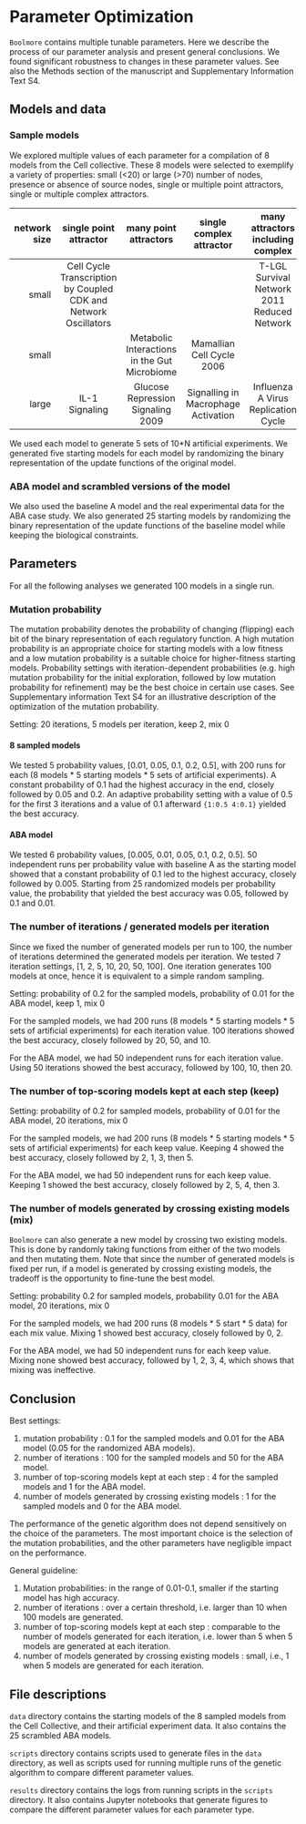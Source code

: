 # Parameter Optimization
`Boolmore` contains multiple tunable parameters. Here we describe the process of our parameter analysis and present general conclusions. We found significant robustness to changes in these parameter values. See also the Methods section of the manuscript and Supplementary Information Text S4.

## Models and data

### Sample models
We explored multiple values of each parameter for a compilation of 8 models from the Cell collective. These 8 models were selected to exemplify a variety of properties: small (<20) or large (>70) number of nodes, presence or absence of source nodes, single or multiple point attractors, single or multiple complex attractors.

| network size | single point attractor | many point attractors | single complex attractor | many attractors including complex | source nodes |
| -----------: | :--------------------: | :-------------------: | :----------------------: | :-------------------------------: | :----------- |
|        small | Cell Cycle Transcription by Coupled CDK and Network Oscillators |                     |                          | T-LGL Survival Network 2011 Reduced Network       | none         |
|        small |          |  Metabolic Interactions in the Gut Microbiome  | Mamallian Cell Cycle 2006  |                                 | exist       |
|        large | IL-1 Signaling | Glucose Repression Signaling 2009 | Signalling in Macrophage Activation | Influenza A Virus Replication Cycle  | exist |

We used each model to generate 5 sets of 10*N artificial experiments. We generated five starting models for each model by randomizing the binary representation of the update functions of the original model.

### ABA model and scrambled versions of the model
We also used the baseline A model and the real experimental data for the ABA case study. We also generated 25 starting models by randomizing the binary representation of the update functions of the baseline model while keeping the biological constraints.


## Parameters
For all the following analyses we generated 100 models in a single run.

### Mutation probability
The mutation probability denotes the probability of changing (flipping) each bit of the binary representation of each regulatory function. A high mutation probability is an appropriate choice for starting models with a low fitness and a low mutation probability is a suitable choice for higher-fitness starting models. Probability settings with iteration-dependent probabilities (e.g. high mutation probability for the initial exploration, followed by low mutation probability for refinement) may be the best choice in certain use cases. See Supplementary information Text S4 for an illustrative description of the optimization of the mutation probability.

Setting: 20 iterations, 5 models per iteration, keep 2, mix 0

#### 8 sampled models
We tested 5 probability values, [0.01, 0.05, 0.1, 0.2, 0.5], with 200 runs for each (8 models * 5 starting models * 5 sets of artificial experiments). A constant probability of 0.1 had the highest accuracy in the end, closely followed by 0.05 and 0.2. An adaptive probability setting with a value of 0.5 for the first 3 iterations and a value of 0.1 afterward `{1:0.5 4:0.1}` yielded the best accuracy.

#### ABA model
We tested 6 probability values, [0.005, 0.01, 0.05, 0.1, 0.2, 0.5]. 50 independent runs per probability value with baseline A as the starting model showed that a constant probability of 0.1 led to the highest accuracy, closely followed by 0.005. Starting from 25 randomized models per probability value, the probability that yielded the best accuracy was 0.05, followed by 0.1 and 0.01.

### The number of iterations / generated models per iteration
Since we fixed the number of generated models per run to 100, the number of iterations determined the generated models per iteration. We tested 7 iteration settings, [1, 2, 5, 10, 20, 50, 100]. One iteration generates 100 models at once, hence it is equivalent to a simple random sampling.

Setting: probability of 0.2 for the sampled models, probability of 0.01 for the ABA model, keep 1, mix 0

For the sampled models, we had 200 runs (8 models * 5 starting models * 5 sets of artificial experiments) for each iteration value. 100 iterations showed the best accuracy, closely followed by 20, 50, and 10.

For the ABA model, we had 50 independent runs for each iteration value. Using 50 iterations showed the best accuracy, followed by 100, 10, then 20.

### The number of top-scoring models kept at each step (keep)
Setting: probability of 0.2 for sampled models, probability of 0.01 for the ABA model, 20 iterations, mix 0

For the sampled models, we had 200 runs (8 models * 5 starting models * 5 sets of artificial experiments) for each keep value. Keeping 4 showed the best accuracy, closely followed by 2, 1, 3, then 5.

For the ABA model, we had 50 independent runs for each keep value. Keeping 1 showed the best accuracy, closely followed by 2, 5, 4, then 3.

### The number of models generated by crossing existing models (mix)
`Boolmore` can also generate a new model by crossing two existing models. This is done by randomly taking functions from either of the two models and then mutating them. Note that since the number of generated models is fixed per run, if a model is generated by crossing existing models, the tradeoff is the opportunity to fine-tune the best model.

Setting: probability 0.2 for sampled models, probability 0.01 for the ABA model, 20 iterations, mix 0

For the sampled models, we had 200 runs (8 models * 5 start * 5 data) for each mix value. Mixing 1 showed best accuracy, closely followed by 0, 2.

For the ABA model, we had 50 independent runs for each keep value. Mixing none showed best accuracy, followed by 1, 2, 3, 4, which shows that mixing was ineffective.

## Conclusion
Best settings:
1. mutation probability : 0.1 for the sampled models and 0.01 for the ABA model (0.05 for the randomized ABA models).
2. number of iterations : 100 for the sampled models and 50 for the ABA model.
3. number of top-scoring models kept at each step : 4 for the sampled models and 1 for the ABA model.
4. number of models generated by crossing existing models : 1 for the sampled models and 0 for the ABA model.

The performance of the genetic algorithm does not depend sensitively on the choice of the parameters. The most important choice is the selection of the mutation probabilities, and the other parameters have negligible impact on the performance.

General guideline:
1. Mutation probabilities: in the range of 0.01-0.1, smaller if the starting model has high accuracy.
2. number of iterations : over a certain threshold, i.e. larger than 10 when 100 models are generated.
3. number of top-scoring models kept at each step : comparable to the number of models generated for each iteration, i.e. lower than 5 when 5 models are generated at each iteration.
4. number of models generated by crossing existing models : small, i.e., 1 when 5 models are generated for each iteration.

## File descriptions

`data` directory contains the starting models of the 8 sampled models from the Cell Collective, and their artificial experiment data. It also contains the 25 scrambled ABA models.

`scripts` directory contains scripts used to generate files in the `data` directory, as well as scripts used for running multiple runs of the genetic algorithm to compare different parameter values.

`results` directory contains the logs from running scripts in the `scripts` directory. It also contains Jupyter notebooks that generate figures to compare the different parameter values for each parameter type.
